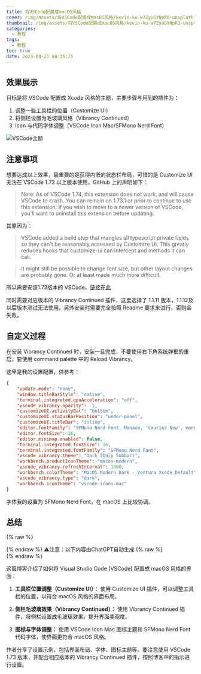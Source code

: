 ```yaml
---
title: 将VSCode配置成macOS风格
cover: /img/assets/将VSCode配置成macOS风格/kevin-ku-w7ZyuGYNpRQ-unsplash.jpg
thumbnail: /img/assets/将VSCode配置成macOS风格/kevin-ku-w7ZyuGYNpRQ-unsplash.jpg
categories:
  - 教程
tags:
  - 教程
toc: true
date: 2023-08-21 08:35:25
---
```


## 效果展示

目标是将 VSCode 配置成 Xcode 风格的主题，主要步骤与用到的插件为：
1. 调整一些工具栏的位置（Customize UI）
2. 将侧栏设置为毛玻璃风格（Vibrancy Continued）
3. Icon 与代码字体调整（VSCode Icon Mac/SFMono Nerd Font）

<!-- more -->

![VSCode主题][1]

## 注意事项

想要达成以上效果，最重要的是获得内嵌的状态栏布局，可惜的是 Customize UI 无法在 VSCode 1.73 以上版本使用，GitHub 上的声明如下：

> Note: As of VSCode 1.74, this extension does not work, and will cause VSCode to crash. You can remain on 1.73.1 or prior to continue to use this extension. If you wish to move to a newer version of VSCode, you'll want to uninstall this extension before updating.

其原因为：

> VSCode added a build step that mangles all typescript private fields so they can't be reasonably accessed by Customize UI. This greatly reduces hooks that customize-ui can intercept and methods it can call.

> It might still be possible to change font size, but other layout changes are probably gone. Or at least made much more difficult.

所以需要安装1.73版本的 VSCode。[链接在此](https://code.visualstudio.com/updates/v1_73)

同时需要对应版本的 Vibrancy Continued 插件，这里选择了 1.1.11 版本，1.1.12及以后版本测试无法使用。另外安装时需要完全按照 Readme 要求来进行，否则会失败。

## 自定义过程

在安装 Vibrancy Continued 时，安装一旦完成，不要使用右下角系统弹框的重启，要使用 command palette 中的 Reload Vibrancy。

这里是我的设置配置，供参考：

```json
{
    "update.mode": "none",
    "window.titleBarStyle": "native",
    "terminal.integrated.gpuAcceleration": "off",
    "vscode_vibrancy.opacity": -1,
    "customizeUI.activityBar": "bottom",
    "customizeUI.statusBarPosition": "under-panel",
    "customizeUI.titleBar": "inline",
    "editor.fontFamily": "SFMono Nerd Font, Monaco, 'Courier New', monospace",
    "editor.fontSize": 16,
    "editor.minimap.enabled": false,
    "terminal.integrated.fontSize": 16,
    "terminal.integrated.fontFamily": "SFMono Nerd Font",
    "vscode_vibrancy.theme": "Dark (Only Subbar)",
    "workbench.productIconTheme": "macos-modern",
    "vscode_vibrancy.refreshInterval": 1000,
    "workbench.colorTheme": "MacOS Modern Dark - Ventura Xcode Default",
    "vscode_vibrancy.type": "dark",
    "workbench.iconTheme": "vscode-icons-mac"
}
```

字体我的设置为 SFMono Nerd Font，在 macOS 上比较协调。

## 总结
{% raw %}<article class="message is-info"><div class="message-body">{% endraw %}
⚠️注意：以下内容由ChatGPT自动生成
{% raw %}</div></article>{% endraw %}

这篇博客介绍了如何将 Visual Studio Code (VSCode) 配置成 macOS 风格的界面：

1. **工具栏位置调整（Customize UI）：** 使用 Customize UI 插件，可以调整工具栏的位置，以符合 macOS 风格的界面布局。

2. **侧栏毛玻璃效果（Vibrancy Continued）：** 使用 Vibrancy Continued 插件，将侧栏设置成毛玻璃效果，提升界面美观度。

3. **图标与字体调整：** 使用 VSCode Icon Mac 图标主题和 SFMono Nerd Font 代码字体，使界面更符合 macOS 风格。

作者分享了设置示例，包括界面布局、字体、图标主题等。要注意使用 VSCode 1.73 版本，并配合相应版本的 Vibrancy Continued 插件，按照博客中的指示进行设置。

[1]: /img/assets/将VSCode配置成macOS风格/截屏2023-08-21.png
